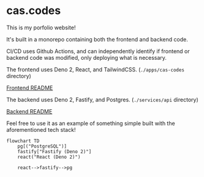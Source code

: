 # cas.codes

This is my porfolio website!

It's built in a monorepo containing both the frontend and backend code.

CI/CD uses Github Actions, and can independently identify if frontend or backend
code was modified, only deploying what is necessary.

The frontend uses Deno 2, React, and TailwindCSS. (`./apps/cas-codes` directory)

[Frontend README](/apps/cas-codes/README.md)

The backend uses Deno 2, Fastify, and Postgres. (`./services/api` directory)

[Backend README](/services/api/README.md)

Feel free to use it as an example of something simple built with the
aforementioned tech stack!

```mermaid
flowchart TD
    pg[("PostgreSQL")]
    fastify["Fastify (Deno 2)"]
    react("React (Deno 2)")

    react-->fastify-->pg
```
